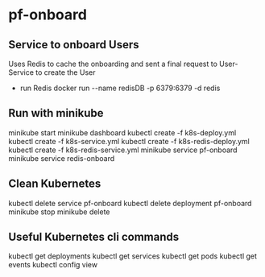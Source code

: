 # pf-onboard

## Service to onboard Users
Uses Redis to cache the onboarding and sent a final request to User-Service to create the User

- run Redis
docker run --name redisDB -p 6379:6379 -d redis

## Run with minikube
minikube start
minikube dashboard
kubectl create -f k8s-deploy.yml
kubectl create -f k8s-service.yml
kubectl create -f k8s-redis-deploy.yml
kubectl create -f k8s-redis-service.yml
minikube service pf-onboard
minikube service redis-onboard

## Clean Kubernetes
kubectl delete service pf-onboard
kubectl delete deployment pf-onboard
minikube stop
minikube delete


## Useful Kubernetes cli commands
kubectl get deployments
kubectl get services
kubectl get pods
kubectl get events
kubectl config view